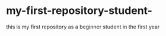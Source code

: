# my-first-repository-student-
this is my first repository as a beginner student in the first year 
